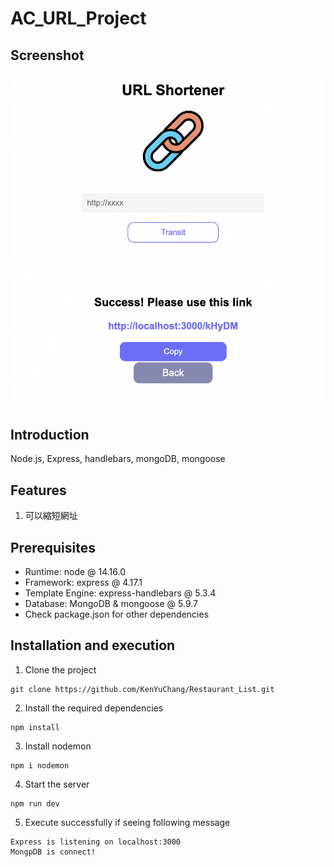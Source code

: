 # AC_URL_Project


## Screenshot
![screenshot](https://github.com/KenYuChang/AC_URL_project/blob/master/public/%E6%88%AA%E5%9C%96%202023-04-06%20%E4%B8%8B%E5%8D%883.57.17.png)


## Introduction
Node.js, Express, handlebars, mongoDB, mongoose

## Features

1. 可以縮短網址

## Prerequisites
 
- Runtime: node @ 14.16.0
- Framework: express @ 4.17.1
- Template Engine: express-handlebars @ 5.3.4
- Database: MongoDB & mongoose @ 5.9.7
- Check package.json for other dependencies
      

## Installation and execution

1. Clone the project

```
git clone https://github.com/KenYuChang/Restaurant_List.git
```

2. Install the required dependencies

```
npm install
```

3. Install nodemon

```
npm i nodemon
```


4. Start the server

```
npm run dev
```

5. Execute successfully if seeing following message

```
Express is listening on localhost:3000
MongpDB is connect!
```
